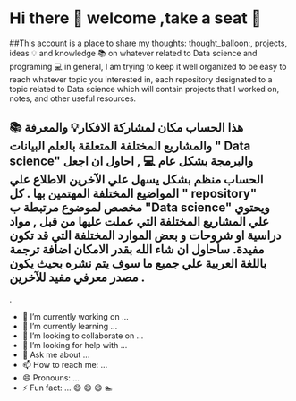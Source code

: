 # Hi there 👋 welcome ,take a seat :seat:

##This account is a place to share my thoughts: thought_balloon:, projects, ideas :bulb: and knowledge :books: on whatever related to Data science and programing  :computer:  in general, I am trying to keep it well organized to be easy to reach whatever topic you interested in, each repository designated to a topic related to Data science which will contain projects that I worked on, notes, and other useful resources.    
## هذا الحساب مكان لمشاركة الافكار:bulb:  والمعرفة :books:  والمشاريع المختلفة المتعلقة بالعلم البيانات " Data science" والبرمجة بشكل عام :computer:  , احاول ان اجعل الحساب منظم بشكل يسهل علي الآخرين الاطلاع علي المواضيع المختلفة المهتمين بها .  كل  " repository" مخصص لموضوع مرتبطة ب "Data science" ويحتوي  علي المشاريع المختلفة التي عملت عليها من قبل , مواد دراسية او شروحات  و بعض الموارد المختلفة التي قد تكون مفيدة. سأحاول ان شاء الله  بقدر الامكان اضافة ترجمة باللغة العربية علي جميع ما سوف يتم نشره بحيث يكون مصدر معرفي مفيد للآخرين . 
 . 
- 🔭 I’m currently working on ...
- 🌱 I’m currently learning ...
- 👯 I’m looking to collaborate on ...
- 🤔 I’m looking for help with ...
- 💬 Ask me about ...
- 📫 How to reach me: ...
- 😄 Pronouns: ...
- ⚡ Fun fact: ...
:smile:
:smile:
:smile:
:swimmer: 


